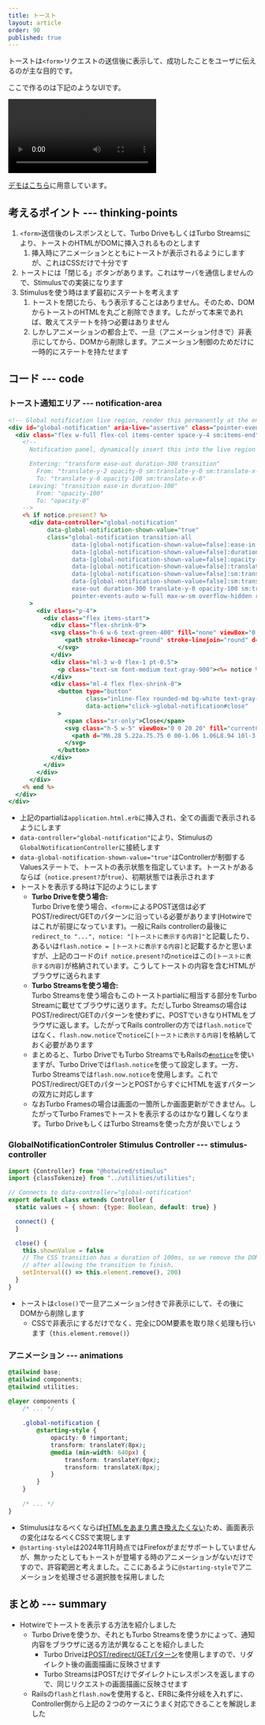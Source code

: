 ```yaml
---
title: トースト
layout: article
order: 90
published: true
---
```


トーストは`<form>`リクエストの送信後に表示して、成功したことをユーザに伝えるのが主な目的です。

ここで作るのは下記のようなUIです。

![toast.mov](content_images/toast.mov "mx-auto max-w-[500px]")

[デモはこちら](/todos)に用意しています。

## 考えるポイント --- thinking-points

1. `<form>`送信後のレスポンスとして、Turbo DriveもしくはTurbo Streamsにより、トーストのHTMLがDOMに挿入されるものとします
   1. 挿入時にアニメーションとともにトーストが表示されるようにしますが、これはCSSだけで十分です
2. トーストには「閉じる」ボタンがあります。これはサーバを通信しませんので、Stimulusでの実装になります
3. Stimulusを使う時はまず最初にステートを考えます
   1. トーストを閉じたら、もう表示することはありません。そのため、DOMからトーストのHTMLを丸ごと削除できます。したがって本来であれば、敢えてステートを持つ必要はありません
   2. しかしアニメーションの都合上で、一旦（アニメーション付きで）非表示にしてから、DOMから削除します。アニメーション制御のためだけに一時的にステートを持たせます

## コード --- code

### トースト通知エリア --- notification-area

```erb:app/views/application/_global_notification.html.erb
<!-- Global notification live region, render this permanently at the end of the document -->
<div id="global-notification" aria-live="assertive" class="pointer-events-none fixed inset-0 flex items-end px-4 py-6 sm:items-start sm:p-6">
  <div class="flex w-full flex-col items-center space-y-4 sm:items-end">
    <!--
      Notification panel, dynamically insert this into the live region when it needs to be displayed

      Entering: "transform ease-out duration-300 transition"
        From: "translate-y-2 opacity-0 sm:translate-y-0 sm:translate-x-2"
        To: "translate-y-0 opacity-100 sm:translate-x-0"
      Leaving: "transition ease-in duration-100"
        From: "opacity-100"
        To: "opacity-0"
    -->
    <% if notice.present? %>
      <div data-controller="global-notification"
           data-global-notification-shown-value="true"
           class="global-notification transition-all
                  data-[global-notification-shown-value=false]:ease-in
                  data-[global-notification-shown-value=false]:duration-100
                  data-[global-notification-shown-value=false]:opacity-0
                  data-[global-notification-shown-value=false]:translate-y-2
                  data-[global-notification-shown-value=false]:sm:translate-y-0
                  data-[global-notification-shown-value=false]:sm:translate-x-2
                  ease-out duration-300 translate-y-0 opacity-100 sm:translate-x-0
                  pointer-events-auto w-full max-w-sm overflow-hidden rounded-lg bg-white shadow-lg ring-1 ring-black ring-opacity-5"
      >
        <div class="p-4">
          <div class="flex items-start">
            <div class="flex-shrink-0">
            <svg class="h-6 w-6 text-green-400" fill="none" viewBox="0 0 24 24" stroke-width="1.5" stroke="currentColor" aria-hidden="true">
                <path stroke-linecap="round" stroke-linejoin="round" d="M9 12.75L11.25 15 15 9.75M21 12a9 9 0 11-18 0 9 9 0 0118 0z"/>
              </svg>
            </div>
            <div class="ml-3 w-0 flex-1 pt-0.5">
              <p class="text-sm font-medium text-gray-900"><%= notice %></p>
            </div>
            <div class="ml-4 flex flex-shrink-0">
              <button type="button"
                      class="inline-flex rounded-md bg-white text-gray-400 hover:text-gray-500 focus:outline-none focus:ring-2 focus:ring-indigo-500 focus:ring-offset-2"
                      data-action="click->global-notification#close"
              >
                <span class="sr-only">Close</span>
                <svg class="h-5 w-5" viewBox="0 0 20 20" fill="currentColor" aria-hidden="true">
                  <path d="M6.28 5.22a.75.75 0 00-1.06 1.06L8.94 10l-3.72 3.72a.75.75 0 101.06 1.06L10 11.06l3.72 3.72a.75.75 0 101.06-1.06L11.06 10l3.72-3.72a.75.75 0 00-1.06-1.06L10 8.94 6.28 5.22z"/>
                </svg>
              </button>
            </div>
          </div>
        </div>
      </div>
    <% end %>
  </div>
</div>
```
 
* 上記のpartialは`application.html.erb`に挿入され、全ての画面で表示されるようにします
* `data-controller="global-notification"`により、Stimulusの`GlobalNotificationController`に接続します
* `data-global-notification-shown-value="true"`はControllerが制御するValuesステートで、トーストの表示状態を指定しています。トーストがあるならば（`notice.present?`が`true`）、初期状態では表示されます
* トーストを表示する時は下記のようにします
   * **Turbo Driveを使う場合:**<br>
       Turbo Driveを使う場合、`<form>`によるPOST送信は必ずPOST/redirect/GETのパターンに沿っている必要があります(Hotwireではこれが前提になっています)。一般にRails controllerの最後に`redirect_to "...", notice: "[トーストに表示する内容]"`と記載したり、あるいは`flash.notice = [トーストに表示する内容]`と記載するかと思いますが、上記のコードの`if notice.present?`の`notice`はこの`[トーストに表示する内容]`が格納されています。こうしてトーストの内容を含むHTMLがブラウザに送られます
   * **Turbo Streamsを使う場合:**<br>
       Turbo Streamsを使う場合もこのトーストpartialに相当する部分をTurbo Streamに載せてブラウザに送ります。ただしTurbo Streamsの場合はPOST/redirect/GETのパターンを使わずに、POSTでいきなりHTMLをブラウザに返します。したがってRails controllerの方では`flash.notice`ではなく、`flash.now.notice`で`notice`に`[トーストに表示する内容]`を格納しておく必要があります
   * まとめると、Turbo DriveでもTurbo StreamsでもRailsの[`#notice`](https://api.rubyonrails.org/v7.2.2/classes/ActionDispatch/Flash/FlashHash.html#method-i-notice)を使いますが、Turbo Driveでは`flash.notice`を使って設定します。一方、Turbo Streamsでは`flash.now.notice`を使用します。これでPOST/redirect/GETのパターンとPOSTからすぐにHTMLを返すパターンの双方に対応します
   * なおTurbo Framesの場合は画面の一箇所しか画面更新ができません。したがってTurbo Framesでトーストを表示するのはかなり難しくなります。Turbo DriveもしくはTurbo Streamsを使った方が良いでしょう

### GlobalNotificationControler Stimulus Controller --- stimulus-controller

```js:app/javascript/controllers/global_notification_controller.js
import {Controller} from "@hotwired/stimulus"
import {classTokenize} from "../utilities/utilities";

// Connects to data-controller="global-notification"
export default class extends Controller {
  static values = { shown: {type: Boolean, default: true} }

  connect() {
  }

  close() {
    this.shownValue = false
    // The CSS transition has a duration of 100ms, so we remove the DOM element
    // after allowing the transition to finish.
    setInterval(() => this.element.remove(), 200)
  }
}
```

* トーストは`close()`で一旦アニメーション付きで非表示にして、その後にDOMから削除します
   * CSSで非表示にするだけでなく、完全にDOM要素を取り除く処理も行います（`this.element.remove()`）

### アニメーション --- animations

```css
@tailwind base;
@tailwind components;
@tailwind utilities;

@layer components {
    /* ... */
    
    .global-notification {
        @starting-style {
            opacity: 0 !important;
            transform: translateY(8px);
            @media (min-width: 640px) {
                transform: translateY(0px);
                transform: translateX(8px);
            }
        }
    }
    
    /* ... */
}
```

* Stimulusはなるべくならば[HTMLをあまり書き換えたくない](/tips/why-avoid-rendering-html-in-stimulus)ため、画面表示の変化はなるべくCSSで実現します
* `@starting-style`は2024年11月時点ではFirefoxがまだサポートしていませんが、無かったとしてもトーストが登場する時のアニメーションがないだけですので、許容範囲と考えました。ここにあるように`@starting-style`でアニメーションを処理させる選択肢を採用しました

## まとめ --- summary

* Hotwireでトーストを表示する方法を紹介しました
  * Turbo Driveを使うか、それともTurbo Streamsを使うかによって、通知内容をブラウザに送る方法が異なることを紹介しました
    * Turbo Driveは[POST/redirect/GETパターン](/concepts/post-redirect-get)を使用しますので、リダイレクト後の画面描画に反映させます
    * Turbo StreamsはPOSTだけでダイレクトにレスポンスを返しますので、同じリクエストの画面描画に反映させます
  * Railsの`flash`と`flash.now`を使用すると、ERBに条件分岐を入れずに、Controller側から上記の２つのケースにうまく対応できることを解説しました
